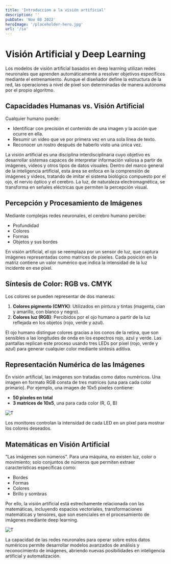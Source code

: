 ```yaml
---
title: 'Introduccion a la visión artificial'
description: ''
pubDate: 'Nov 08 2022'
heroImage: '/placeholder-hero.jpg'
url: '/ia'
---
```


# Visión Artificial y Deep Learning

Los modelos de visión artificial basados en deep learning utilizan redes neuronales que aprenden automáticamente a resolver objetivos específicos mediante el entrenamiento. Aunque el diseñador define la estructura de la red, las operaciones a nivel de píxel son determinadas de manera autónoma por el propio algoritmo.

## Capacidades Humanas vs. Visión Artificial

Cualquier humano puede:

- Identificar con precisión el contenido de una imagen y la acción que ocurre en ella.
- Resumir un video que ve por primera vez en una sola línea de texto.
- Reconocer un rostro después de haberlo visto una única vez.

La visión artificial es una disciplina interdisciplinaria cuyo objetivo es desarrollar sistemas capaces de interpretar información valiosa a partir de imágenes, videos y otros tipos de datos visuales. Dentro del marco general de la inteligencia artificial, esta área se enfoca en la comprensión de imágenes y videos, tratando de imitar el sistema biológico compuesto por el ojo, el nervio óptico y el cerebro. La luz, de naturaleza electromagnética, se transforma en señales eléctricas que permiten la percepción visual.

## Percepción y Procesamiento de Imágenes

Mediante complejas redes neuronales, el cerebro humano percibe:

- Profundidad
- Colores
- Formas
- Objetos y sus bordes

En visión artificial, el ojo se reemplaza por un sensor de luz, que captura imágenes representadas como matrices de píxeles. Cada posición en la matriz contiene un valor numérico que indica la intensidad de la luz incidente en ese píxel.

## Síntesis de Color: RGB vs. CMYK

Los colores se pueden representar de dos maneras:

1. **Colores pigmento (CMYK)**: Utilizados en pintura y tintas (magenta, cian y amarillo, con blanco y negro).
2. **Colores luz (RGB)**: Percibidos por el ojo humano a partir de la luz reflejada en los objetos (rojo, verde y azul).

El ojo humano distingue colores gracias a los conos de la retina, que son sensibles a las longitudes de onda en los espectros rojo, azul y verde. Las pantallas replican este proceso usando tres LEDs por píxel (rojo, verde y azul) para generar cualquier color mediante síntesis aditiva.

## Representación Numérica de las Imágenes

En visión artificial, las imágenes son tratadas como datos numéricos. Una imagen en formato RGB consta de tres matrices (una para cada color primario). Por ejemplo, una imagen de 10x5 píxeles contiene:

- **50 píxeles en total**
- **3 matrices de 10x5**, una para cada color (R, G, B)

![T](https://cdn.educalms.com/b3VuQkltVEY0OUxiWGdCRnolMkZCSyUyQkElM0QlM0Q=-1721386045.png)

Los monitores controlan la intensidad de cada LED en un píxel para mostrar los colores deseados.

## Matemáticas en Visión Artificial

"Las imágenes son números". Para una máquina, no existen luz, color o movimiento; solo conjuntos de números que permiten extraer características específicas como:

- Bordes
- Formas
- Colores
- Brillo y sombras

Por ello, la visión artificial está estrechamente relacionada con las matemáticas, incluyendo espacios vectoriales, transformaciones matemáticas y tensores, que son esenciales en el procesamiento de imágenes mediante deep learning.

![T](https://cdn.educalms.com/NERSUW42dkRWc29jdmF3VzF4dXNmUSUzRCUzRA==-1721386046.png)

La capacidad de las redes neuronales para operar sobre estos datos numéricos permite desarrollar modelos avanzados de análisis y reconocimiento de imágenes, abriendo nuevas posibilidades en inteligencia artificial y automatización.
